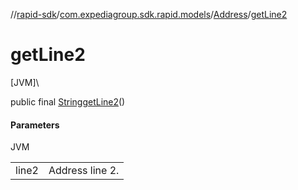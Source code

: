 //[rapid-sdk](../../../index.md)/[com.expediagroup.sdk.rapid.models](../index.md)/[Address](index.md)/[getLine2](get-line2.md)

# getLine2

[JVM]\

public final [String](https://docs.oracle.com/javase/8/docs/api/java/lang/String.html)[getLine2](get-line2.md)()

#### Parameters

JVM

| | |
|---|---|
| line2 | Address line 2. |
